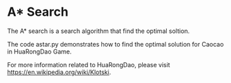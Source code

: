 # A* Search

The A* search is a search algorithm that find the optimal soltion.

The code astar.py demonstrates how to find the optimal solution for Caocao in HuaRongDao Game.

For more information related to HuaRongDao, please visit https://en.wikipedia.org/wiki/Klotski.
